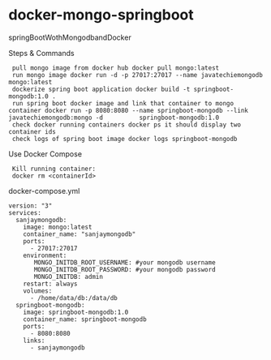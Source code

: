 # docker-mongo-springboot
springBootWothMongodbandDocker

  Steps & Commands

	 pull mongo image from docker hub docker pull mongo:latest
	 run mongo image docker run -d -p 27017:27017 --name javatechiemongodb mongo:latest
	 dockerize spring boot application docker build -t springboot-mongodb:1.0 .
	 run spring boot docker image and link that container to mongo container docker run -p 8080:8080 --name springboot-mongodb --link javatechiemongodb:mongo -d          springboot-mongodb:1.0
	 check docker running containers docker ps it should display two container ids
	 check logs of spring boot image docker logs springboot-mongodb
 
 
  Use Docker Compose
  
	 Kill running container:
	 docker rm <containerId>
  
  
  docker-compose.yml
  
	version: "3"
	services:
	  sanjaymongodb:
		image: mongo:latest
		container_name: "sanjaymongodb"
		ports:
		  - 27017:27017
		environment: 
		   MONGO_INITDB_ROOT_USERNAME: #your mongodb username
		   MONGO_INITDB_ROOT_PASSWORD: #your mongodb password
		   MONGO_INITDB: admin
		restart: always
		volumes:
		  - /home/data/db:/data/db
	  springboot-mongodb:
		image: springboot-mongodb:1.0
		container_name: springboot-mongodb
		ports:
		  - 8080:8080
		links:
		  - sanjaymongodb
